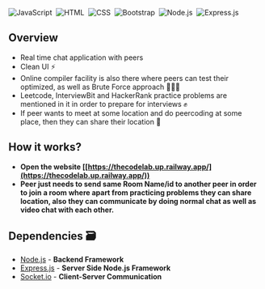 
![JavaScript](https://img.shields.io/badge/JavaScript-F7DF1E?style=for-the-badge&logo=&logoColor)&nbsp;
![HTML](https://img.shields.io/badge/HTML5-E34F26?style=for-the-badge&logo=&logoColor=white)&nbsp;
![CSS](https://img.shields.io/badge/CSS-239120?&style=for-the-badge&logo=&logoColor=white)&nbsp;
![Bootstrap](https://img.shields.io/badge/Bootstrap-563D7C?style=for-the-badge&logo=&logoColor=white)&nbsp;
![Node.js](https://img.shields.io/badge/Node.js-43853D?style=for-the-badge&logo=node.js&logoColor=white)&nbsp;
![Express.js](https://img.shields.io/badge/Express.js-404D59?style=for-the-badge)&nbsp;


## Overview
- Real time chat application with peers
- Clean UI ⚡
- Online compiler facility is also there where peers can test their optimized, as well as Brute Force approach 👨🏻‍💻
- Leetcode, InterviewBit and HackerRank practice problems are mentioned in it in order to prepare for interviews ✊
- If peer wants to meet at some location and do peercoding at some place, then they can share their location 📍
## How it works?
- **Open the website [[https://thecodelab.up.railway.app/](https://thecodelab.up.railway.app/))**
- **Peer just needs to send same Room Name/id to another peer in order to join a room where apart from practicing problems they can share location, also they can communicate by doing normal chat as well as video chat with each other.**


## Dependencies 🗃

- [Node.js](https://nodejs.org/en/) - **Backend Framework**
- [Express.js](https://expressjs.com/) - **Server Side Node.js Framework**
- [Socket.io](https://socket.io/) - **Client-Server Communication**

